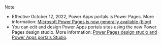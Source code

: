 > [!NOTE]
> - Effective October 12, 2022, Power Apps portals is Power Pages. More information: [Microsoft Power Pages is now generally available (blog)](https://aka.ms/PPagesIgnite22 ) <br />
>- You can edit and design Power Apps portals sites using the new Power Pages design studio. More information: [Power Pages design studio and Power Apps portals Studio](/power-pages/configure/editing-sites).